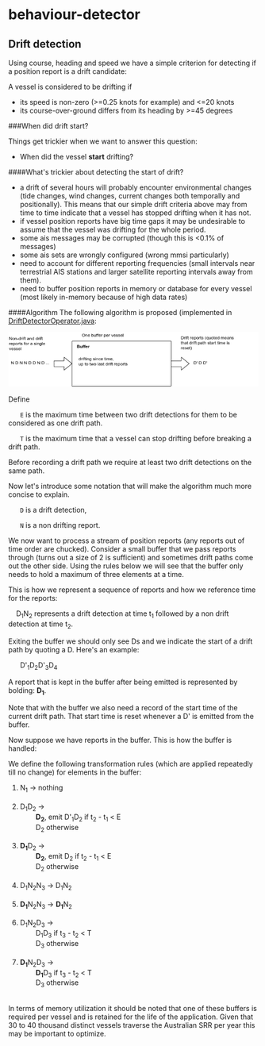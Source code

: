 behaviour-detector
====================

Drift detection
------------------
Using course, heading and speed we have a simple criterion for detecting if a position report is a drift candidate:

A vessel is considered to be drifting if 
* its speed is non-zero (>=0.25 knots for example) and <=20 knots
* its course-over-ground differs from its heading by >=45 degrees

###When did drift start?

Things get trickier when we want to answer this question:

* When did the vessel **start** drifting?

####What's trickier about detecting the start of drift?

* a drift of several hours will probably encounter environmental changes (tide changes, wind changes, current changes both temporally and positionally). This means that our simple drift criteria above may from time to time indicate that a vessel has stopped drifting when it has not.
* if vessel position reports have big time gaps it may be undesirable to assume that the vessel was drifting for the whole period.
* some ais messages may be corrupted (though this is <0.1% of messages)
* some ais sets are wrongly configured (wrong mmsi particularly)
* need to account for different reporting frequencies (small intervals near terrestrial AIS stations and larger satellite reporting intervals away from them).
* need to buffer position reports in memory or database for every vessel (most likely in-memory because of high data rates)

####Algorithm
The following algorithm is proposed (implemented in [DriftDetectorOperator.java](src/main/java/au/gov/amsa/navigation/DriftDetectorOperator.java):

<img src="src/docs/drift-detection-flow.png?raw=true" />

Define 

&nbsp;&nbsp;&nbsp;&nbsp;&nbsp;&nbsp;`E` is the maximum time between two drift detections for them to be considered as one drift path.

&nbsp;&nbsp;&nbsp;&nbsp;&nbsp;&nbsp;`T` is the maximum time that a vessel can stop drifting before breaking a drift path.

Before recording a drift path we require at least two drift detections on the same path.

Now let's introduce some notation that will make the algorithm much more concise to explain.

&nbsp;&nbsp;&nbsp;&nbsp;&nbsp;&nbsp;`D` is a drift detection, 

&nbsp;&nbsp;&nbsp;&nbsp;&nbsp;&nbsp;`N` is a non drifting report.

We now want to process a stream of position reports (any reports out of time order are chucked). Consider a small buffer that we pass reports through (turns out a size of 2 is sufficient) and sometimes drift paths come out the other side. Using the rules below we will see that the buffer only needs to hold a maximum of three elements at a time.

This is how we represent a sequence of reports and how we reference time for the reports:

&nbsp;&nbsp;&nbsp;&nbsp;D<sub>1</sub>N<sub>2</sub> represents a drift detection at time t<sub>1</sub> followed by a non drift detection at time t<sub>2</sub>.

Exiting the buffer we should only see Ds and we indicate the start of a drift path by quoting a D. Here's an example:

&nbsp;&nbsp;&nbsp;&nbsp;&nbsp;&nbsp;D'<sub>1</sub>D<sub>2</sub>D'<sub>3</sub>D<sub>4</sub>

A report that is kept in the buffer after being emitted is represented by bolding: <b>D<sub>1</sub></b>.

Note that with the buffer we also need a record of the start time of the current drift path. That start time is reset whenever a D' is emitted from the buffer.

Now suppose we have reports in the buffer. This is how the buffer is handled:

We define the following transformation rules (which are applied repeatedly till no change) for elements in the buffer:

1. N<sub>1</sub>  &#8594; nothing<br/><br/>
2. D<sub>1</sub>D<sub>2</sub>  &#8594; <br/>&nbsp;&nbsp;&nbsp;&nbsp;&nbsp;&nbsp;&nbsp;&nbsp;<b>D<sub>2</sub></b>, emit D'<sub>1</sub>D<sub>2</sub> if t<sub>2</sub> - t<sub>1</sub> &lt; E<br/>&nbsp;&nbsp;&nbsp;&nbsp;&nbsp;&nbsp;&nbsp;&nbsp;D<sub>2</sub> otherwise<br/><br/>
3. <b>D<sub>1</sub></b>D<sub>2</sub>  &#8594; <br/>&nbsp;&nbsp;&nbsp;&nbsp;&nbsp;&nbsp;&nbsp;&nbsp;<b>D<sub>2</sub></b>, emit D<sub>2</sub> if t<sub>2</sub> - t<sub>1</sub> &lt; E<br/>&nbsp;&nbsp;&nbsp;&nbsp;&nbsp;&nbsp;&nbsp;&nbsp;D<sub>2</sub> otherwise<br/><br/>
4. D<sub>1</sub>N<sub>2</sub>N<sub>3</sub> &#8594; D<sub>1</sub>N<sub>2</sub><br/><br/>
5. <b>D<sub>1</sub></b>N<sub>2</sub>N<sub>3</sub> &#8594; <b>D<sub>1</sub></b>N<sub>2</sub><br/><br/>
6. D<sub>1</sub>N<sub>2</sub>D<sub>3</sub>  &#8594; <br/>&nbsp;&nbsp;&nbsp;&nbsp;&nbsp;&nbsp;&nbsp;&nbsp;D<sub>1</sub>D<sub>3</sub> if t<sub>3</sub> - t<sub>2</sub> &lt; T<br/>&nbsp;&nbsp;&nbsp;&nbsp;&nbsp;&nbsp;&nbsp;&nbsp;D<sub>3</sub> otherwise<br/><br/>
7. <b>D<sub>1</sub></b>N<sub>2</sub>D<sub>3</sub>  &#8594; <br/>&nbsp;&nbsp;&nbsp;&nbsp;&nbsp;&nbsp;&nbsp;&nbsp;<b>D<sub>1</sub></b>D<sub>3</sub> if t<sub>3</sub> - t<sub>2</sub> &lt; T<br/>&nbsp;&nbsp;&nbsp;&nbsp;&nbsp;&nbsp;&nbsp;&nbsp;D<sub>3</sub> otherwise<br/><br/>

In terms of memory utilization it should be noted that one of these buffers is required per vessel and is retained for the life of the application. Given that 30 to 40 thousand distinct vessels traverse the Australian SRR per year this may be important to optimize.
